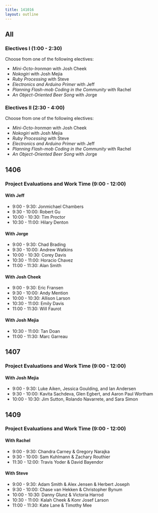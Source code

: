 ```yaml
---
title: 141016
layout: outline
---
```


## All

### Electives I (1:00 - 2:30)

Choose from one of the following electives:

* _Mini-Octo-Ironman_ with Josh Cheek
* _Nokogiri_ with Josh Mejia
* _Ruby Processing_ with Steve
* _Electronics and Arduino Primer_ with Jeff
* _Planning Flash-mob Coding in the Community_ with Rachel
* _An Object-Oriented Beer Song_ with Jorge

### Electives II (2:30 - 4:00)

Choose from one of the following electives:

* _Mini-Octo-Ironman_ with Josh Cheek
* _Nokogiri_ with Josh Mejia
* _Ruby Processing_ with Steve
* _Electronics and Arduino Primer_ with Jeff
* _Planning Flash-mob Coding in the Community_ with Rachel
* _An Object-Oriented Beer Song_ with Jorge

## 1406

### Project Evaluations and Work Time (9:00 - 12:00)

#### With Jeff

* 9:00 - 9:30: Jonmichael Chambers
* 9:30 - 10:00: Robert Gu
* 10:00 - 10:30: Tim Proctor
* 10:30 - 11:00: Hilary Denton

#### With Jorge

* 9:00 - 9:30: Chad Brading
* 9:30 - 10:00: Andrew Watkins
* 10:00 - 10:30: Corey Davis
* 10:30 - 11:00: Horacio Chavez
* 11:00 - 11:30: Alan Smith

#### With Josh Cheek

* 9:00 - 9:30: Eric Fransen
* 9:30 - 10:00: Andy Mention
* 10:00 - 10:30: Allison Larson
* 10:30 - 11:00: Emily Davis
* 11:00 - 11:30: Will Faurot

#### With Josh Mejia

* 10:30 - 11:00: Tan Doan
* 11:00 - 11:30: Marc Garreau

## 1407

### Project Evaluations and Work Time (9:00 - 12:00)

#### With Josh Mejia

* 9:00 - 9:30: Luke Aiken, Jessica Goulding, and Ian Andersen
* 9:30 - 10:00: Kavita Sachdeva, Glen Egbert, and Aaron Paul Wortham
* 10:00 - 10:30: Jim Sutton, Rolando Navarrete, and Sara Simon

## 1409

### Project Evaluations and Work Time (9:00 - 12:00)

#### With Rachel

* 9:00 - 9:30: Chandra Carney & Gregory Narajka
* 9:30 - 10:00: Sam Kuhlmann & Zachary Routhier
* 11:30 - 12:00: Travis Yoder & David Bayendor

#### With Steve

* 9:00 - 9:30: Adam Smith & Alex Jensen & Herbert Joseph
* 9:30 - 10:00: Chase van Hekken & Christopher Bynum
* 10:00 - 10:30: Danny Glunz & Victoria Harrod
* 10:30 - 11:00: Kalah Cheek & Konr Josef Larson
* 11:00 - 11:30: Kate Lane & Timothy Mee
